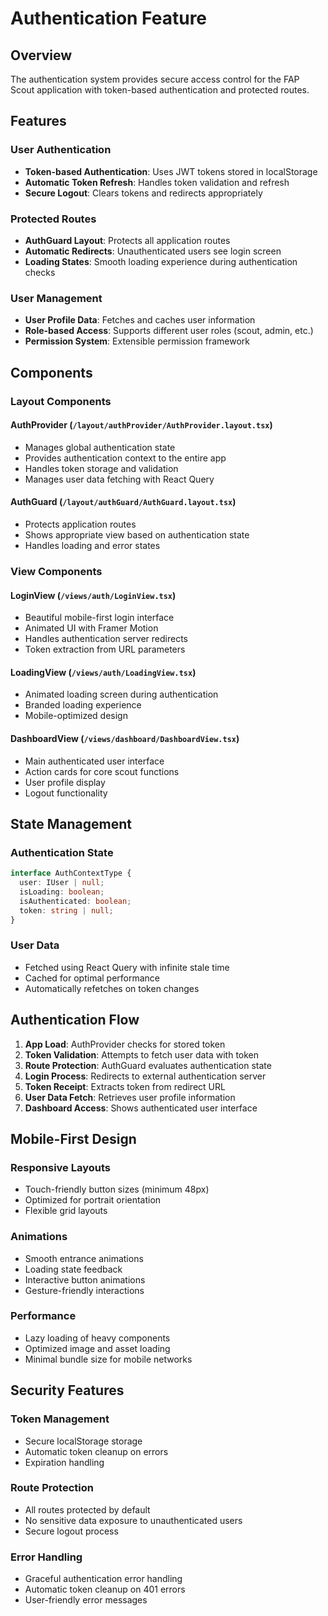 # Authentication Feature

## Overview

The authentication system provides secure access control for the FAP Scout application with token-based authentication and protected routes.

## Features

### User Authentication

- **Token-based Authentication**: Uses JWT tokens stored in localStorage
- **Automatic Token Refresh**: Handles token validation and refresh
- **Secure Logout**: Clears tokens and redirects appropriately

### Protected Routes

- **AuthGuard Layout**: Protects all application routes
- **Automatic Redirects**: Unauthenticated users see login screen
- **Loading States**: Smooth loading experience during authentication checks

### User Management

- **User Profile Data**: Fetches and caches user information
- **Role-based Access**: Supports different user roles (scout, admin, etc.)
- **Permission System**: Extensible permission framework

## Components

### Layout Components

#### AuthProvider (`/layout/authProvider/AuthProvider.layout.tsx`)

- Manages global authentication state
- Provides authentication context to the entire app
- Handles token storage and validation
- Manages user data fetching with React Query

#### AuthGuard (`/layout/authGuard/AuthGuard.layout.tsx`)

- Protects application routes
- Shows appropriate view based on authentication state
- Handles loading and error states

### View Components

#### LoginView (`/views/auth/LoginView.tsx`)

- Beautiful mobile-first login interface
- Animated UI with Framer Motion
- Handles authentication server redirects
- Token extraction from URL parameters

#### LoadingView (`/views/auth/LoadingView.tsx`)

- Animated loading screen during authentication
- Branded loading experience
- Mobile-optimized design

#### DashboardView (`/views/dashboard/DashboardView.tsx`)

- Main authenticated user interface
- Action cards for core scout functions
- User profile display
- Logout functionality

## State Management

### Authentication State

```typescript
interface AuthContextType {
  user: IUser | null;
  isLoading: boolean;
  isAuthenticated: boolean;
  token: string | null;
}
```

### User Data

- Fetched using React Query with infinite stale time
- Cached for optimal performance
- Automatically refetches on token changes

## Authentication Flow

1. **App Load**: AuthProvider checks for stored token
2. **Token Validation**: Attempts to fetch user data with token
3. **Route Protection**: AuthGuard evaluates authentication state
4. **Login Process**: Redirects to external authentication server
5. **Token Receipt**: Extracts token from redirect URL
6. **User Data Fetch**: Retrieves user profile information
7. **Dashboard Access**: Shows authenticated user interface

## Mobile-First Design

### Responsive Layouts

- Touch-friendly button sizes (minimum 48px)
- Optimized for portrait orientation
- Flexible grid layouts

### Animations

- Smooth entrance animations
- Loading state feedback
- Interactive button animations
- Gesture-friendly interactions

### Performance

- Lazy loading of heavy components
- Optimized image and asset loading
- Minimal bundle size for mobile networks

## Security Features

### Token Management

- Secure localStorage storage
- Automatic token cleanup on errors
- Expiration handling

### Route Protection

- All routes protected by default
- No sensitive data exposure to unauthenticated users
- Secure logout process

### Error Handling

- Graceful authentication error handling
- Automatic token cleanup on 401 errors
- User-friendly error messages
